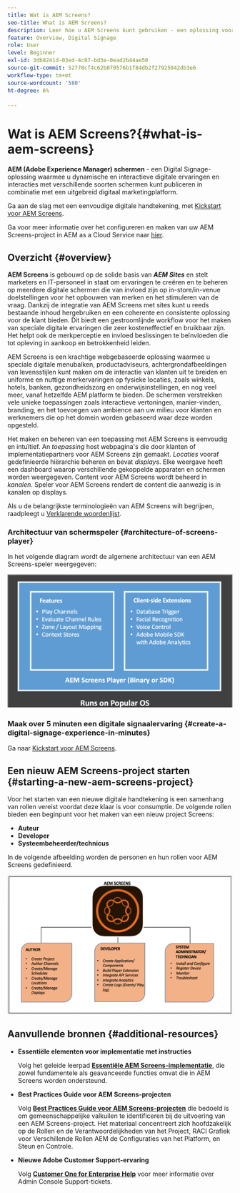 ```yaml
---
title: Wat is AEM Screens?
seo-title: What is AEM Screens?
description: Leer hoe u AEM Screens kunt gebruiken - een oplossing voor digitale handtekeningen - waarmee u dynamische en interactieve digitale ervaringen en interacties met verschillende soorten schermen kunt publiceren in combinatie met een uitgebreid digitaal marketingplatform.
feature: Overview, Digital Signage
role: User
level: Beginner
exl-id: 3db8241d-03ed-4c87-bd3e-0ead2b44ae50
source-git-commit: 52778cf4c62b079576b1f84db2f27925042db3e6
workflow-type: tm+mt
source-wordcount: '580'
ht-degree: 6%

---
```


# Wat is AEM Screens?{#what-is-aem-screens}

**AEM (Adobe Experience Manager) schermen** - een Digital Signage-oplossing waarmee u dynamische en interactieve digitale ervaringen en interacties met verschillende soorten schermen kunt publiceren in combinatie met een uitgebreid digitaal marketingplatform.

Ga aan de slag met een eenvoudige digitale handtekening, met [Kickstart voor AEM Screens](kickstart-for-aem-screens.md).

Ga voor meer informatie over het configureren en maken van uw AEM Screens-project in AEM as a Cloud Service naar [hier](https://experienceleague.adobe.com/docs/experience-manager-cloud-service/screens-as-cloud-service/home.html?lang=en).

## Overzicht {#overview}

**AEM Screens** is gebouwd op de solide basis van ***AEM Sites*** en stelt marketers en IT-personeel in staat om ervaringen te creëren en te beheren op meerdere digitale schermen die van invloed zijn op in-store/in-venue doelstellingen voor het opbouwen van merken en het stimuleren van de vraag. Dankzij de integratie van AEM Screens met sites kunt u reeds bestaande inhoud hergebruiken en een coherente en consistente oplossing voor de klant bieden. Dit biedt een gestroomlijnde workflow voor het maken van speciale digitale ervaringen die zeer kosteneffectief en bruikbaar zijn. Het helpt ook de merkperceptie en invloed beslissingen te beïnvloeden die tot opleving in aankoop en betrokkenheid leiden.

AEM Screens is een krachtige webgebaseerde oplossing waarmee u speciale digitale menubalken, productadviseurs, achtergrondafbeeldingen van levensstijlen kunt maken om de interactie van klanten uit te breiden en uniforme en nuttige merkervaringen op fysieke locaties, zoals winkels, hotels, banken, gezondheidszorg en onderwijsinstellingen, en nog veel meer, vanaf hetzelfde AEM platform te bieden. De schermen verstrekken vele unieke toepassingen zoals interactieve vertoningen, manier-vinden, branding, en het toevoegen van ambience aan uw milieu voor klanten en werknemers die op het domein worden gebaseerd waar deze worden opgesteld.

Het maken en beheren van een toepassing met AEM Screens is eenvoudig en intuïtief. An *toepassing* host webpagina&#39;s die door klanten of implementatiepartners voor AEM Screens zijn gemaakt. *Locaties* vooraf gedefinieerde hiërarchie beheren en bevat *displays*. Elke weergave heeft een dashboard waarop verschillende gekoppelde apparaten en schermen worden weergegeven. Content voor AEM Screens wordt beheerd in *kanalen*. Speler voor AEM Screens rendert de content die aanwezig is in kanalen op displays.

Als u de belangrijkste terminologieën van AEM Screens wilt begrijpen, raadpleegt u [Verklarende woordenlijst](screens-glossary.md).

### Architectuur van schermspeler {#architecture-of-screens-player}

In het volgende diagram wordt de algemene architectuur van een AEM Screens-speler weergegeven:

![chlimage_1-29](assets/chlimage_1-29.png)

### Maak over 5 minuten een digitale signaalervaring {#create-a-digital-signage-experience-in-minutes}

Ga naar [Kickstart voor AEM Screens](kickstart-for-aem-screens.md).

## Een nieuw AEM Screens-project starten {#starting-a-new-aem-screens-project}

Voor het starten van een nieuwe digitale handtekening is een samenhang van rollen vereist voordat deze klaar is voor consumptie. De volgende rollen bieden een beginpunt voor het maken van een nieuw project Screens:

* **Auteur**
* **Developer**
* **Systeembeheerder/technicus**

In de volgende afbeelding worden de personen en hun rollen voor AEM Screens gedefinieerd.

![chlimage_1-30](assets/chlimage_1-30.png)


## Aanvullende bronnen {#additional-resources}

* **Essentiële elementen voor implementatie met instructies**

   Volg het geleide leerpad **[Essentiële AEM Screens-implementatie](https://guided.adobe.com/?launch=AEM-7a#recommended/solutions/experience-manager)**, die zowel fundamentele als geavanceerde functies omvat die in AEM Screens worden ondersteund.

* **Best Practices Guide voor AEM Screens-projecten**

   Volg **[Best Practices Guide voor AEM Screens-projecten](https://docs.adobe.com/content/help/en/experience-manager-screens/using/about-guide.html)** die bedoeld is om gemeenschappelijke valkuilen te identificeren bij de uitvoering van een AEM Screens-project. Het materiaal concentreert zich hoofdzakelijk op de Rollen en de Verantwoordelijkheden van het Project, RACI Grafiek voor Verschillende Rollen AEM de Configuraties van het Platform, en Steun en Controle.

* **Nieuwe Adobe Customer Support-ervaring**

   Volg **[Customer One for Enterprise Help](https://docs.adobe.com/content/help/en/customer-one/using/home.htmlhome.html#)** voor meer informatie over Admin Console Support-tickets.
